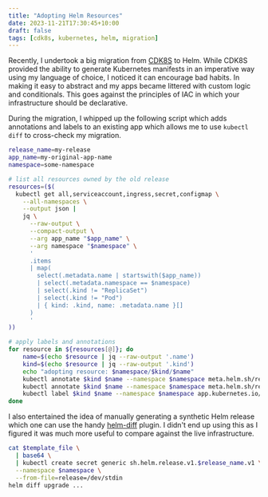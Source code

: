 ```yaml
---
title: "Adopting Helm Resources"
date: 2023-11-21T17:30:45+10:00
draft: false
tags: [cdk8s, kubernetes, helm, migration]
---
```


Recently, I undertook a big migration from [CDK8S](https://cdk8s.io/) to Helm.
While CDK8S provided the ability to generate Kubernetes manifests in an
imperative way using my language of choice, I noticed it can encourage bad
habits. In making it easy to abstract and my apps became littered with custom
logic and conditionals. This goes against the principles of IAC in which your
infrastructure should be declarative.

During the migration, I whipped up the following script which adds annotations
and labels to an existing app which allows me to use `kubectl diff` to
cross-check my migration.

```bash
release_name=my-release
app_name=my-original-app-name
namespace=some-namespace

# list all resources owned by the old release
resources=($(
  kubectl get all,serviceaccount,ingress,secret,configmap \
    --all-namespaces \
    --output json |
    jq \
      --raw-output \
      --compact-output \
      --arg app_name "$app_name" \
      --arg namespace "$namespace" \
      '
      .items
      | map(
        select(.metadata.name | startswith($app_name))
        | select(.metadata.namespace == $namespace)
        | select(.kind != "ReplicaSet")
        | select(.kind != "Pod")
        | { kind: .kind, name: .metadata.name }[]
      )
      '
))

# apply labels and annotations
for resource in ${resources[@]}; do
    name=$(echo $resource | jq --raw-output '.name')
    kind=$(echo $resource | jq --raw-output '.kind')
    echo "adopting resource: $namespace/$kind/$name"
    kubectl annotate $kind $name --namespace $namespace meta.helm.sh/release-namespace=$namespace
    kubectl annotate $kind $name --namespace $namespace meta.helm.sh/release-name=$release_name
    kubectl label $kind $name --namespace $namespace app.kubernetes.io/managed-by=Helm
done
```

I also entertained the idea of manually generating a synthetic Helm release
which one can use the handy [helm-diff](https://github.com/databus23/helm-diff) plugin.
I didn't end up using this as I figured it was much more useful to compare
against the live infrastructure.

```bash
cat $template_file \
  | base64 \
  | kubectl create secret generic sh.helm.release.v1.$release_name.v1 \
  --namespace $namespace \
  --from-file=release=/dev/stdin
helm diff upgrade ...
```
